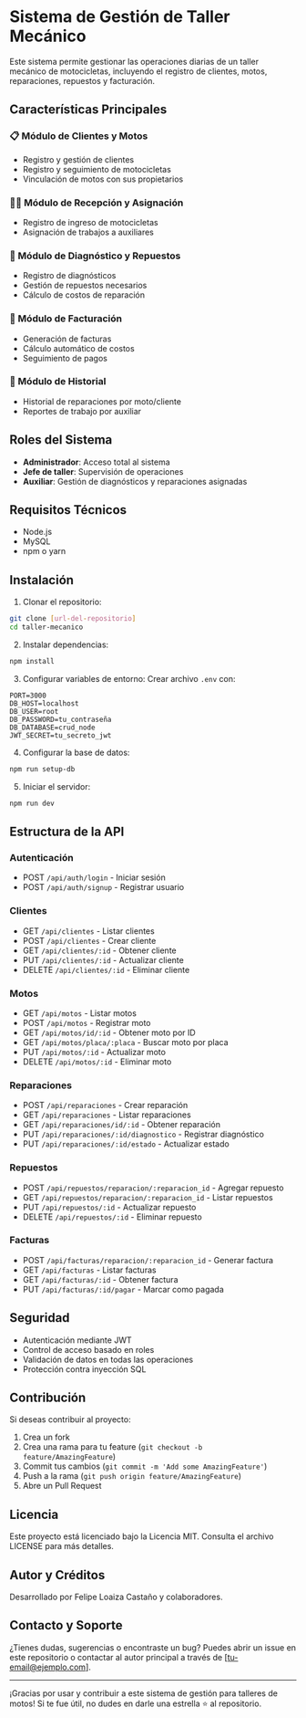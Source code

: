 # Sistema de Gestión de Taller Mecánico

Este sistema permite gestionar las operaciones diarias de un taller mecánico de motocicletas, incluyendo el registro de clientes, motos, reparaciones, repuestos y facturación.

## Características Principales

### 📋 Módulo de Clientes y Motos
- Registro y gestión de clientes
- Registro y seguimiento de motocicletas
- Vinculación de motos con sus propietarios

### 🧑‍🔧 Módulo de Recepción y Asignación
- Registro de ingreso de motocicletas
- Asignación de trabajos a auxiliares

### 🧰 Módulo de Diagnóstico y Repuestos
- Registro de diagnósticos
- Gestión de repuestos necesarios
- Cálculo de costos de reparación

### 🧾 Módulo de Facturación
- Generación de facturas
- Cálculo automático de costos
- Seguimiento de pagos

### 📁 Módulo de Historial
- Historial de reparaciones por moto/cliente
- Reportes de trabajo por auxiliar

## Roles del Sistema

- **Administrador**: Acceso total al sistema
- **Jefe de taller**: Supervisión de operaciones
- **Auxiliar**: Gestión de diagnósticos y reparaciones asignadas

## Requisitos Técnicos

- Node.js
- MySQL
- npm o yarn

## Instalación

1. Clonar el repositorio:
```bash
git clone [url-del-repositorio]
cd taller-mecanico
```

2. Instalar dependencias:
```bash
npm install
```

3. Configurar variables de entorno:
Crear archivo `.env` con:
```env
PORT=3000
DB_HOST=localhost
DB_USER=root
DB_PASSWORD=tu_contraseña
DB_DATABASE=crud_node
JWT_SECRET=tu_secreto_jwt
```

4. Configurar la base de datos:
```bash
npm run setup-db
```

5. Iniciar el servidor:
```bash
npm run dev
```

## Estructura de la API

### Autenticación
- POST `/api/auth/login` - Iniciar sesión
- POST `/api/auth/signup` - Registrar usuario

### Clientes
- GET `/api/clientes` - Listar clientes
- POST `/api/clientes` - Crear cliente
- GET `/api/clientes/:id` - Obtener cliente
- PUT `/api/clientes/:id` - Actualizar cliente
- DELETE `/api/clientes/:id` - Eliminar cliente

### Motos
- GET `/api/motos` - Listar motos
- POST `/api/motos` - Registrar moto
- GET `/api/motos/id/:id` - Obtener moto por ID
- GET `/api/motos/placa/:placa` - Buscar moto por placa
- PUT `/api/motos/:id` - Actualizar moto
- DELETE `/api/motos/:id` - Eliminar moto

### Reparaciones
- POST `/api/reparaciones` - Crear reparación
- GET `/api/reparaciones` - Listar reparaciones
- GET `/api/reparaciones/id/:id` - Obtener reparación
- PUT `/api/reparaciones/:id/diagnostico` - Registrar diagnóstico
- PUT `/api/reparaciones/:id/estado` - Actualizar estado

### Repuestos
- POST `/api/repuestos/reparacion/:reparacion_id` - Agregar repuesto
- GET `/api/repuestos/reparacion/:reparacion_id` - Listar repuestos
- PUT `/api/repuestos/:id` - Actualizar repuesto
- DELETE `/api/repuestos/:id` - Eliminar repuesto

### Facturas
- POST `/api/facturas/reparacion/:reparacion_id` - Generar factura
- GET `/api/facturas` - Listar facturas
- GET `/api/facturas/:id` - Obtener factura
- PUT `/api/facturas/:id/pagar` - Marcar como pagada

## Seguridad

- Autenticación mediante JWT
- Control de acceso basado en roles
- Validación de datos en todas las operaciones
- Protección contra inyección SQL

## Contribución

Si deseas contribuir al proyecto:
1. Crea un fork
2. Crea una rama para tu feature (`git checkout -b feature/AmazingFeature`)
3. Commit tus cambios (`git commit -m 'Add some AmazingFeature'`)
4. Push a la rama (`git push origin feature/AmazingFeature`)
5. Abre un Pull Request

## Licencia

Este proyecto está licenciado bajo la Licencia MIT. Consulta el archivo LICENSE para más detalles.

## Autor y Créditos

Desarrollado por Felipe Loaiza Castaño y colaboradores.

## Contacto y Soporte

¿Tienes dudas, sugerencias o encontraste un bug? Puedes abrir un issue en este repositorio o contactar al autor principal a través de [tu-email@ejemplo.com].

---

¡Gracias por usar y contribuir a este sistema de gestión para talleres de motos! Si te fue útil, no dudes en darle una estrella ⭐ al repositorio.